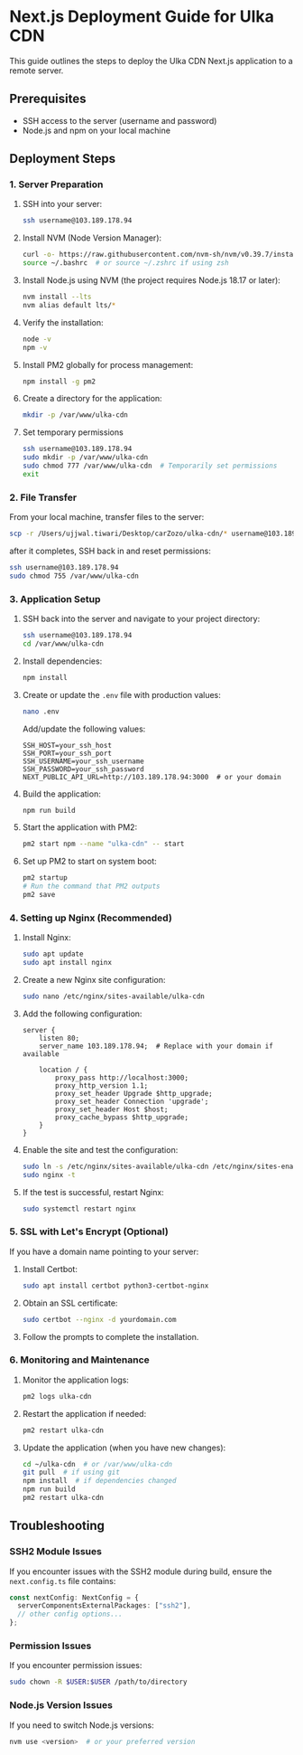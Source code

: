 # Next.js Deployment Guide for Ulka CDN

This guide outlines the steps to deploy the Ulka CDN Next.js application to a remote server.

## Prerequisites

- SSH access to the server (username and password)
- Node.js and npm on your local machine

## Deployment Steps

### 1. Server Preparation

1. SSH into your server:

   ```bash
   ssh username@103.189.178.94
   ```

2. Install NVM (Node Version Manager):

   ```bash
   curl -o- https://raw.githubusercontent.com/nvm-sh/nvm/v0.39.7/install.sh | bash
   source ~/.bashrc  # or source ~/.zshrc if using zsh
   ```

3. Install Node.js using NVM (the project requires Node.js 18.17 or later):

   ```bash
   nvm install --lts
   nvm alias default lts/*
   ```

4. Verify the installation:

   ```bash
   node -v
   npm -v
   ```

5. Install PM2 globally for process management:

   ```bash
   npm install -g pm2
   ```

6. Create a directory for the application:

   ```bash
   mkdir -p /var/www/ulka-cdn
   ```

7. Set temporary permissions
   ```bash
   ssh username@103.189.178.94
   sudo mkdir -p /var/www/ulka-cdn
   sudo chmod 777 /var/www/ulka-cdn  # Temporarily set permissions
   exit
   ```

### 2. File Transfer

From your local machine, transfer files to the server:

```bash
scp -r /Users/ujjwal.tiwari/Desktop/carZozo/ulka-cdn/* username@103.189.178.94:/var/www/ulka-cdn/
```

after it completes, SSH back in and reset permissions:

```bash
ssh username@103.189.178.94
sudo chmod 755 /var/www/ulka-cdn
```

### 3. Application Setup

1. SSH back into the server and navigate to your project directory:

   ```bash
   ssh username@103.189.178.94
   cd /var/www/ulka-cdn
   ```

2. Install dependencies:

   ```bash
   npm install
   ```

3. Create or update the `.env` file with production values:

   ```bash
   nano .env
   ```

   Add/update the following values:

   ```
   SSH_HOST=your_ssh_host
   SSH_PORT=your_ssh_port
   SSH_USERNAME=your_ssh_username
   SSH_PASSWORD=your_ssh_password
   NEXT_PUBLIC_API_URL=http://103.189.178.94:3000  # or your domain
   ```

4. Build the application:

   ```bash
   npm run build
   ```

5. Start the application with PM2:

   ```bash
   pm2 start npm --name "ulka-cdn" -- start
   ```

6. Set up PM2 to start on system boot:
   ```bash
   pm2 startup
   # Run the command that PM2 outputs
   pm2 save
   ```

### 4. Setting up Nginx (Recommended)

1. Install Nginx:

   ```bash
   sudo apt update
   sudo apt install nginx
   ```

2. Create a new Nginx site configuration:

   ```bash
   sudo nano /etc/nginx/sites-available/ulka-cdn
   ```

3. Add the following configuration:

   ```nginx
   server {
       listen 80;
       server_name 103.189.178.94;  # Replace with your domain if available

       location / {
           proxy_pass http://localhost:3000;
           proxy_http_version 1.1;
           proxy_set_header Upgrade $http_upgrade;
           proxy_set_header Connection 'upgrade';
           proxy_set_header Host $host;
           proxy_cache_bypass $http_upgrade;
       }
   }
   ```

4. Enable the site and test the configuration:

   ```bash
   sudo ln -s /etc/nginx/sites-available/ulka-cdn /etc/nginx/sites-enabled/
   sudo nginx -t
   ```

5. If the test is successful, restart Nginx:
   ```bash
   sudo systemctl restart nginx
   ```

### 5. SSL with Let's Encrypt (Optional)

If you have a domain name pointing to your server:

1. Install Certbot:

   ```bash
   sudo apt install certbot python3-certbot-nginx
   ```

2. Obtain an SSL certificate:

   ```bash
   sudo certbot --nginx -d yourdomain.com
   ```

3. Follow the prompts to complete the installation.

### 6. Monitoring and Maintenance

1. Monitor the application logs:

   ```bash
   pm2 logs ulka-cdn
   ```

2. Restart the application if needed:

   ```bash
   pm2 restart ulka-cdn
   ```

3. Update the application (when you have new changes):
   ```bash
   cd ~/ulka-cdn  # or /var/www/ulka-cdn
   git pull  # if using git
   npm install  # if dependencies changed
   npm run build
   pm2 restart ulka-cdn
   ```

## Troubleshooting

### SSH2 Module Issues

If you encounter issues with the SSH2 module during build, ensure the `next.config.ts` file contains:

```typescript
const nextConfig: NextConfig = {
  serverComponentsExternalPackages: ["ssh2"],
  // other config options...
};
```

### Permission Issues

If you encounter permission issues:

```bash
sudo chown -R $USER:$USER /path/to/directory
```

### Node.js Version Issues

If you need to switch Node.js versions:

```bash
nvm use <version>  # or your preferred version
```
